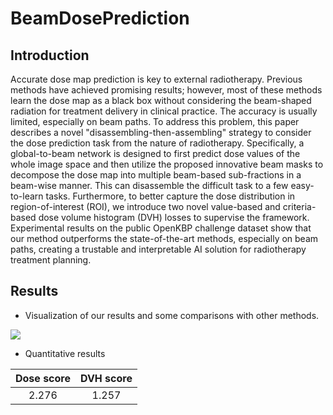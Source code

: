 # BeamDosePrediction

## Introduction

Accurate dose map prediction is key to external radiotherapy. Previous methods have achieved promising results; however, most of these methods learn the dose map as a black box without considering the beam-shaped radiation for treatment delivery in clinical practice. The accuracy is usually limited, especially on beam paths. To address this problem, this paper describes a novel "disassembling-then-assembling" strategy to consider the dose prediction task from the nature of radiotherapy. Specifically, a global-to-beam network is designed to first predict dose values of the whole image space and then utilize the proposed innovative beam masks to decompose the dose map into multiple beam-based sub-fractions in a beam-wise manner. This can disassemble the difficult task to a few easy-to-learn tasks. Furthermore, to better capture the dose distribution in region-of-interest (ROI), we introduce two novel value-based and criteria-based dose volume histogram (DVH) losses to supervise the framework. Experimental results on the public OpenKBP challenge dataset show that our method outperforms the state-of-the-art methods, especially on beam paths, creating a trustable and interpretable AI solution for radiotherapy treatment planning.



## Results

* Visualization of our results and some comparisons with other methods. 

![](C:\Users\user\Desktop\BeamDosePrediction\info\visualization.png)



* Quantitative results

| Dose score | DVH score |
| :--------: | :-------: |
|   2.276    |   1.257   |